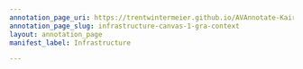 ```yaml
---
annotation_page_uri: https://trentwintermeier.github.io/AVAnnotate-Kairos-Review/annotations/infrastructure-canvas-1-gra-context.json
annotation_page_slug: infrastructure-canvas-1-gra-context
layout: annotation_page
manifest_label: Infrastructure

---
```

